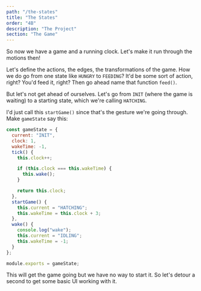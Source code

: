 ```yaml
---
path: "/the-states"
title: "The States"
order: "4B"
description: "The Project"
section: "The Game"
---
```


So now we have a game and a running clock. Let's make it run through the motions then!

Let's define the actions, the edges, the transformations of the game. How we do go from one state like `HUNGRY` to `FEEDING`? It'd be some sort of action, right? You'd feed it, right? Then go ahead name that function `feed()`.

But let's not get ahead of ourselves. Let's go from `INIT` (where the game is waiting) to a starting state, which we're calling `HATCHING`.

I'd just call this `startGame()` since that's the gesture we're going through. Make `gameState` say this:

```javascript
const gameState = {
  current: "INIT",
  clock: 1,
  wakeTime: -1,
  tick() {
    this.clock++;

    if (this.clock === this.wakeTime) {
      this.wake();
    }

    return this.clock;
  },
  startGame() {
    this.current = "HATCHING";
    this.wakeTime = this.clock + 3;
  },
  wake() {
    console.log("wake");
    this.current = "IDLING";
    this.wakeTime = -1;
  }
};

module.exports = gameState;
```

This will get the game going but we have no way to start it. So let's detour a second to get some basic UI working with it.
